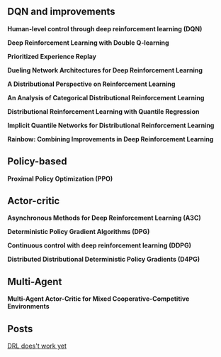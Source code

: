 ## DQN and improvements

**Human-level control through deep reinforcement learning (DQN)**

**Deep Reinforcement Learning with Double Q-learning**

**Prioritized Experience Replay**

**Dueling Network Architectures for Deep Reinforcement Learning**

**A Distributional Perspective on Reinforcement Learning**

**An Analysis of Categorical Distributional Reinforcement Learning**

**Distributional Reinforcement Learning with Quantile Regression**

**Implicit Quantile Networks for Distributional Reinforcement Learning**

**Rainbow: Combining Improvements in Deep Reinforcement Learning**

## Policy-based

**Proximal Policy Optimization (PPO)**

## Actor-critic
**Asynchronous Methods for Deep Reinforcement Learning (A3C)**

**Deterministic Policy Gradient Algorithms (DPG)**

**Continuous control with deep reinforcement learning (DDPG)**

**Distributed Distributional Deterministic Policy Gradients (D4PG)**

## Multi-Agent

**Multi-Agent Actor-Critic for Mixed Cooperative-Competitive Environments**

## Posts
[DRL does't work yet](https://www.alexirpan.com/2018/02/14/rl-hard.html)
